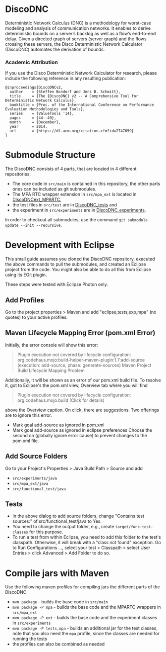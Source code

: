 # DiscoDNC

Deterministic Network Calculus (DNC) is a methodology for worst-case modeling and analysis of communication networks. It enables to derive deterministic bounds on a server’s backlog as well as a flow’s end-to-end delay. Given a directed graph of servers (server graph) and the flows crossing these servers, the Disco Deterministic Network Calculator (DiscoDNC) automates the derivation of bounds.

### Academic Attribution

If you use the Disco Deterministic Network Calculator for research, please include the following reference in any resulting publication:

```plain
@inproceedings{DiscoDNCv2,
  author    = {Steffen Bondorf and Jens B. Schmitt},
  title     = {The {DiscoDNC} v2 -- A Comprehensive Tool for Deterministic Network Calculus},
  booktitle = {Proc. of the International Conference on Performance Evaluation Methodologies and Tools},
  series    = {ValueTools '14},
  pages     = {44--49},
  month     = {December},
  year      = 2014,
  url       = {https://dl.acm.org/citation.cfm?id=2747659}
}
```

# Submodule Structure

The DiscoDNC consists of 4 parts, that are located in 4 different repositories:<br /> 
* The core code in `src/main` is contained in this repository, the other parts ones can be included as git submodules. 
* The MPA RTC wrapper extension in `src/mpa_ext` is located in [DiscoDNCext_MPARTC](https://github.com/NetCal/DiscoDNCext_MPARTC), 
* the test files in `src/test` are in [DiscoDNC_tests](https://github.com/NetCal/DiscoDNC_tests) and 
* the experiment in `src/experiments` are in [DiscoDNC_experiments](https://github.com/NetCal/DiscoDNC_experiments). 

In order to checkout all submodules, use the command `git submodule update --init --recursive`.

# Development with Eclipse
This small guide assumes you cloned the DiscoDNC repository, executed the above commands to pull the submodules, and created an Eclipse project from the code.
You might also be able to do all this from Eclipse using its EGit plugin.

These steps were tested with Eclipse Photon only.

## Add Profiles
Go to the project properties > Maven and add "eclipse,tests,exp,mpa" (no quotes) to your active profiles.

## Maven Lifecycle Mapping Error (pom.xml Error)
Initially, the error console will show this error:<br />
> Plugin execution not covered by lifecycle configuration: org.codehaus.mojo:build-helper-maven-plugin:1.7:add-source (execution: add-source, phase: generate-sources) Maven Project Build Lifecycle Mapping Problem

Additionally, it will be shown as an error of our pom.xml build file.
To resolve it, got to Eclipse's the pom.xml view, Overview tab where you will find 
> Plugin execution not covered by lifecycle configuration: org.codehaus.mojo.build (Click for details)

above the Overview caption.
On click, there are suggestions. Two offerings are to ignore this error.
* Mark goal add-source as ignored in pom.xml
* Mark goal add-source as ignored in eclipse preferences
Choose the second on (globally ignore error cause) to prevent changes to the pom.xml file.

## Add Source Folders
Go to your Project's Properties > Java Build Path > Source and add
* `src/experiments/java`
* `src/mpa_ext/java`
* `src/functional_test/java`

## Tests
* In the above dialog to add source folders, change "Contains test sources:" of src/functional_test/java to Yes.
* You need to change the output folder, e.g., create `target/func-test-classes` for this purpose.
* To run a test from within Eclipse, you need to add this folder to the test's classpath. Otherwise, it will break with a "class not found" exception. Go to Run Configurations ..., select your test > Classpath > select User Entries > click Advanced > Add Folder to do so.   

# Compile jars with Maven

Use the following maven profiles for compiling jars the different parts of the DiscoDNC

* `mvn package` - builds the base code in `src/main`
* `mvn package -P mpa` - builds the base code and the MPARTC wrappers in `src/mpa_ext`
* `mvn package -P ext` - builds the base code and the experiment classes in `src/experiments`
* `mvn package -P tests,mpa` - builds an additional jar for the test classes, note that you also need the `mpa` profile, since the classes are needed for running the tests
* the profiles can also be combined as needed
